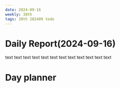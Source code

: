 ```yaml
---
date: 2024-09-16
weekly: 38th
tags: 38th 202409 todo
---
```

# Daily Report(2024-09-16)
text text text text text text text text text text text text
# Day planner

